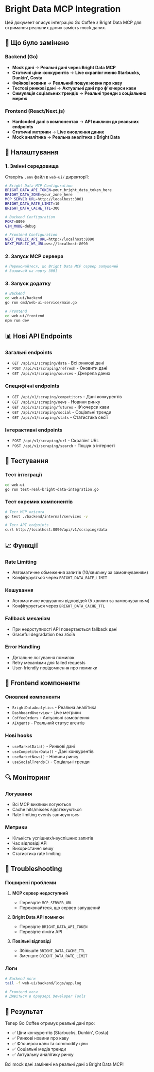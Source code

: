 # Bright Data MCP Integration

Цей документ описує інтеграцію Go Coffee з Bright Data MCP для отримання реальних даних замість mock даних.

## 🎯 Що було замінено

### Backend (Go)
- **Mock дані** → **Реальні дані через Bright Data MCP**
- **Статичні ціни конкурентів** → **Live скрапінг меню Starbucks, Dunkin', Costa**
- **Фейкові новини** → **Реальний пошук новин про каву**
- **Тестові ринкові дані** → **Актуальні дані про ф'ючерси кави**
- **Симуляція соціальних трендів** → **Реальні тренди з соціальних мереж**

### Frontend (React/Next.js)
- **Hardcoded дані в компонентах** → **API виклики до реальних endpoints**
- **Статичні метрики** → **Live оновлення даних**
- **Mock аналітика** → **Реальна аналітика з Bright Data**

## 🚀 Налаштування

### 1. Змінні середовища

Створіть `.env` файл в `web-ui/` директорії:

```bash
# Bright Data MCP Configuration
BRIGHT_DATA_API_TOKEN=your_bright_data_token_here
BRIGHT_DATA_ZONE=your_zone_here
MCP_SERVER_URL=http://localhost:3001
BRIGHT_DATA_RATE_LIMIT=10
BRIGHT_DATA_CACHE_TTL=300

# Backend Configuration
PORT=8090
GIN_MODE=debug

# Frontend Configuration
NEXT_PUBLIC_API_URL=http://localhost:8090
NEXT_PUBLIC_WS_URL=ws://localhost:8090
```

### 2. Запуск MCP сервера

```bash
# Переконайтеся, що Bright Data MCP сервер запущений
# Зазвичай на порту 3001
```

### 3. Запуск додатку

```bash
# Backend
cd web-ui/backend
go run cmd/web-ui-service/main.go

# Frontend
cd web-ui/frontend
npm run dev
```

## 📊 Нові API Endpoints

### Загальні endpoints
- `GET /api/v1/scraping/data` - Всі ринкові дані
- `POST /api/v1/scraping/refresh` - Оновити дані
- `GET /api/v1/scraping/sources` - Джерела даних

### Специфічні endpoints
- `GET /api/v1/scraping/competitors` - Дані конкурентів
- `GET /api/v1/scraping/news` - Новини ринку
- `GET /api/v1/scraping/futures` - Ф'ючерси кави
- `GET /api/v1/scraping/social` - Соціальні тренди
- `GET /api/v1/scraping/stats` - Статистика сесії

### Інтерактивні endpoints
- `POST /api/v1/scraping/url` - Скрапінг URL
- `POST /api/v1/scraping/search` - Пошук в інтернеті

## 🔧 Тестування

### Тест інтеграції
```bash
cd web-ui
go run test-real-bright-data-integration.go
```

### Тест окремих компонентів
```bash
# Тест MCP клієнта
go test ./backend/internal/services -v

# Тест API endpoints
curl http://localhost:8090/api/v1/scraping/data
```

## 📈 Функції

### Rate Limiting
- Автоматичне обмеження запитів (10/хвилину за замовчуванням)
- Конфігурується через `BRIGHT_DATA_RATE_LIMIT`

### Кешування
- Автоматичне кешування відповідей (5 хвилин за замовчуванням)
- Конфігурується через `BRIGHT_DATA_CACHE_TTL`

### Fallback механізм
- При недоступності API повертаються fallback дані
- Graceful degradation без збоїв

### Error Handling
- Детальне логування помилок
- Retry механізми для failed requests
- User-friendly повідомлення про помилки

## 🎨 Frontend компоненти

### Оновлені компоненти
- `BrightDataAnalytics` - Реальна аналітика
- `DashboardOverview` - Live метрики
- `CoffeeOrders` - Актуальні замовлення
- `AIAgents` - Реальний статус агентів

### Нові hooks
- `useMarketData()` - Ринкові дані
- `useCompetitorData()` - Дані конкурентів
- `useMarketNews()` - Новини ринку
- `useSocialTrends()` - Соціальні тренди

## 🔍 Моніторинг

### Логування
- Всі MCP виклики логуються
- Cache hits/misses відстежуються
- Rate limiting events записуються

### Метрики
- Кількість успішних/неуспішних запитів
- Час відповіді API
- Використання кешу
- Статистика rate limiting

## 🚨 Troubleshooting

### Поширені проблеми

1. **MCP сервер недоступний**
   - Перевірте `MCP_SERVER_URL`
   - Переконайтеся, що сервер запущений

2. **Bright Data API помилки**
   - Перевірте `BRIGHT_DATA_API_TOKEN`
   - Перевірте ліміти API

3. **Повільні відповіді**
   - Збільште `BRIGHT_DATA_CACHE_TTL`
   - Зменште `BRIGHT_DATA_RATE_LIMIT`

### Логи
```bash
# Backend логи
tail -f web-ui/backend/logs/app.log

# Frontend логи
# Дивіться в браузері Developer Tools
```

## 🎉 Результат

Тепер Go Coffee отримує реальні дані про:
- ✅ Ціни конкурентів (Starbucks, Dunkin', Costa)
- ✅ Ринкові новини про каву
- ✅ Ф'ючерси кави та commodity ціни
- ✅ Соціальні медіа тренди
- ✅ Актуальну аналітику ринку

Всі mock дані замінені на реальні дані з Bright Data MCP!
